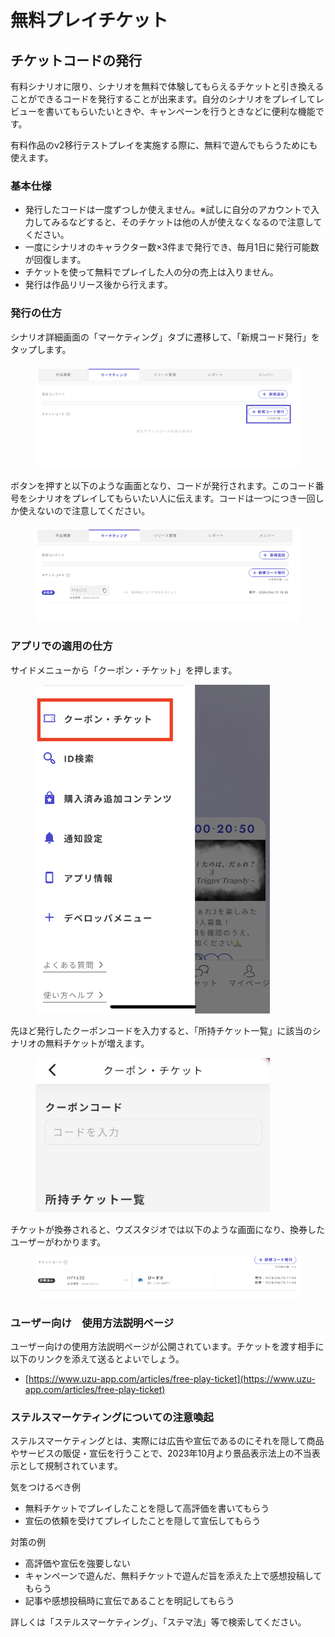 # 無料プレイチケット

## チケットコードの発行

有料シナリオに限り、シナリオを無料で体験してもらえるチケットと引き換えることができるコードを発行することが出来ます。自分のシナリオをプレイしてレビューを書いてもらいたいときや、キャンペーンを行うときなどに便利な機能です。　

有料作品のv2移行テストプレイを実施する際に、無料で遊んでもらうためにも使えます。



### 基本仕様

* 発行したコードは一度ずつしか使えません。※試しに自分のアカウントで入力してみるなどすると、そのチケットは他の人が使えなくなるので注意してください。
* 一度にシナリオのキャラクター数×3件まで発行でき、毎月1日に発行可能数が回復します。
* チケットを使って無料でプレイした人の分の売上は入りません。
* 発行は作品リリース後から行えます。



### 発行の仕方

シナリオ詳細画面の「マーケティング」タブに遷移して、「新規コード発行」をタップします。

<figure><img src="../../.gitbook/assets/image (3) (1) (1) (1) (1).png" alt=""><figcaption></figcaption></figure>

ボタンを押すと以下のような画面となり、コードが発行されます。このコード番号をシナリオをプレイしてもらいたい人に伝えます。コードは一つにつき一回しか使えないので注意してください。

<figure><img src="../../.gitbook/assets/スクリーンショット 2024-04-15 18.49.19.png" alt=""><figcaption></figcaption></figure>

### アプリでの適用の仕方

サイドメニューから「クーポン・チケット」を押します。

<div align="left" data-full-width="false"><figure><img src="../../.gitbook/assets/IMG_2013.png" alt="" width="375"><figcaption></figcaption></figure></div>

先ほど発行したクーポンコードを入力すると、「所持チケット一覧」に該当のシナリオの無料チケットが増えます。

<div align="left"><figure><img src="../../.gitbook/assets/IMG_2014.png" alt="" width="375"><figcaption></figcaption></figure></div>

チケットが換券されると、ウズスタジオでは以下のような画面になり、換券したユーザーがわかります。

<figure><img src="../../.gitbook/assets/スクリーンショット 2024-04-15 19.00.29.png" alt=""><figcaption></figcaption></figure>

### ユーザー向け　使用方法説明ページ

ユーザー向けの使用方法説明ページが公開されています。チケットを渡す相手に以下のリンクを添えて送るとよいでしょう。

* [https://www.uzu-app.com/articles/free-play-ticket](https://www.uzu-app.com/articles/free-play-ticket)



### ステルスマーケティングについての注意喚起

ステルスマーケティングとは、実際には広告や宣伝であるのにそれを隠して商品やサービスの販促・宣伝を行うことで、2023年10月より景品表示法上の不当表示として規制されています。

気をつけるべき例

* 無料チケットでプレイしたことを隠して高評価を書いてもらう
* 宣伝の依頼を受けてプレイしたことを隠して宣伝してもらう

対策の例

* 高評価や宣伝を強要しない
* キャンペーンで遊んだ、無料チケットで遊んだ旨を添えた上で感想投稿してもらう
* 記事や感想投稿時に宣伝であることを明記してもらう

詳しくは「ステルスマーケティング」、「ステマ法」等で検索してください。
